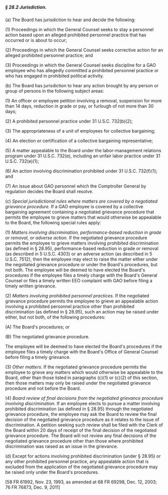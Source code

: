 ##### § 28.2 Jurisdiction. #####

(a) The Board has jurisdiction to hear and decide the following:

(1) Proceedings in which the General Counsel seeks to stay a personnel action based upon an alleged prohibited personnel practice that has occurred or is about to occur;

(2) Proceedings in which the General Counsel seeks corrective action for an alleged prohibited personnel practice; and

(3) Proceedings in which the General Counsel seeks discipline for a GAO employee who has allegedly committed a prohibited personnel practice or who has engaged in prohibited political activity.

(b) The Board has jurisdiction to hear any action brought by any person or group of persons in the following subject areas:

(1) An officer or employee petition involving a removal, suspension for more than 14 days, reduction in grade or pay, or furlough of not more than 30 days;

(2) A prohibited personnel practice under 31 U.S.C. 732(b)(2);

(3) The appropriateness of a unit of employees for collective bargaining;

(4) An election or certification of a collective bargaining representative;

(5) A matter appealable to the Board under the labor-management relations program under 31 U.S.C. 732(e), including an unfair labor practice under 31 U.S.C. 732(e)(1);

(6) An action involving discrimination prohibited under 31 U.S.C. 732(f)(1); and

(7) An issue about GAO personnel which the Comptroller General by regulation decides the Board shall resolve.

(c) *Special jurisdictional rules where matters are covered by a negotiated grievance procedure.* If a GAO employee is covered by a collective bargaining agreement containing a negotiated grievance procedure that permits the employee to grieve matters that would otherwise be appealable to the Board, the following special rules apply:

(1) *Matters involving discrimination, performance-based reduction in grade or removal, or adverse action.* If the negotiated grievance procedure permits the employee to grieve matters involving prohibited discrimination (as defined in § 28.95), performance-based reduction in grade or removal (as described in 5 U.S.C. 4303) or an adverse action (as described in 5 U.S.C. 7512), then the employee may elect to raise the matter either under the negotiated grievance procedure or under the Board's procedures, but not both. The employee will be deemed to have elected the Board's procedures if the employee files a timely charge with the Board's General Counsel or files a timely written EEO complaint with GAO before filing a timely written grievance.

(2) *Matters involving prohibited personnel practices.* If the negotiated grievance procedure permits the employee to grieve an appealable action involving a prohibited personnel practice other than prohibited discrimination (as defined in § 28.95), such an action may be raised under either, but not both, of the following procedures:

(A) The Board's procedures; or

(B) The negotiated grievance procedure.

The employee will be deemed to have elected the Board's procedures if the employee files a timely charge with the Board's Office of General Counsel before filing a timely grievance.

(3) *Other matters.* If the negotiated grievance procedure permits the employee to grieve any matters which would otherwise be appealable to the Board, other than those listed in paragraphs (c)(1) or (c)(2) of this section, then those matters may only be raised under the negotiated grievance procedure and not before the Board.

(4) *Board review of final decisions from the negotiated grievance procedure involving discrimination.* If an employee elects to pursue a matter involving prohibited discrimination (as defined in § 28.95) through the negotiated grievance procedure, the employee may ask the Board to review the final decision of the negotiated grievance procedure as it relates to the issue of discrimination. A petition seeking such review shall be filed with the Clerk of the Board within 20 days of receipt of the final decision of the negotiated grievance procedure. The Board will not review any final decisions of the negotiated grievance procedure other than those where prohibited discrimination was raised as an issue in the grievance.

(d) Except for actions involving prohibited discrimination (under § 28.95) or any other prohibited personnel practice, any appealable action that is excluded from the application of the negotiated grievance procedure may be raised only under the Board's procedures.

[58 FR 61992, Nov. 23, 1993, as amended at 68 FR 69298, Dec. 12, 2003; 76 FR 76873, Dec. 9, 2011]